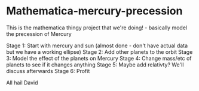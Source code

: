 # Mathematica-mercury-precession
This is the mathematica thingy project that we're doing! - basically model the precession of Mercury

Stage 1: Start with mercury and sun (almost done - don't have actual data but we have a working ellipse)
Stage 2: Add other planets to the orbit
Stage 3: Model the effect of the planets on Mercury
Stage 4: Change mass/etc of planets to see if it changes anything
Stage 5: Maybe add relativty? We'll discuss afterwards
Stage 6: Profit

All hail David
